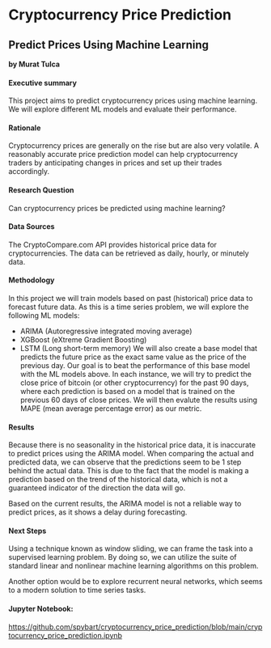 # Cryptocurrency Price Prediction
## Predict Prices Using Machine Learning

**by Murat Tulca**

#### Executive summary
This project aims to predict cryptocurrency prices using machine learning. We will explore different ML models and evaluate their performance.

#### Rationale
Cryptocurrency prices are generally on the rise but are also very volatile. A reasonably accurate price prediction model can help cryptocurrency traders by anticipating changes in prices and set up their trades accordingly.

#### Research Question
Can cryptocurrency prices be predicted using machine learning?

#### Data Sources
The CryptoCompare.com API provides historical price data for cryptocurrencies. The data can be retrieved as daily, hourly, or minutely data.

#### Methodology
In this project we will train models based on past (historical) price data to forecast future data.
As this is a time series problem, we will explore the following ML models:
- ARIMA (Autoregressive integrated moving average)
- XGBoost (eXtreme Gradient Boosting)
- LSTM (Long short-term memory)
We will also create a base model that predicts the future price as the exact same value as the price of the previous day. Our goal is to beat the performance of this base model with the ML models above.
In each instance, we will try to predict the close price of bitcoin (or other cryptocurrency) for the past 90 days, where each prediction is based on a model that is trained on the previous 60 days of close prices. We will then evalute the results using MAPE (mean average percentage error) as our metric.

#### Results
Because there is no seasonality in the historical price data, it is inaccurate to predict prices using the ARIMA model. When comparing the actual and predicted data, we can observe that the predictions seem to be 1 step behind the actual data. This is due to the fact that the model is making a prediction based on the trend of the historical data, which is not a guaranteed indicator of the direction the data will go.

Based on the current results, the ARIMA model is not a reliable way to predict prices, as it shows a delay during forecasting.

#### Next Steps
Using a technique known as window sliding, we can frame the task into a supervised learning problem. By doing so, we can utilize the suite of standard linear and nonlinear machine learning algorithms on this problem.

Another option would be to explore recurrent neural networks, which seems to a modern solution to time series tasks.

#### Jupyter Notebook:

https://github.com/spybart/cryptocurrency_price_prediction/blob/main/cryptocurrency_price_prediction.ipynb